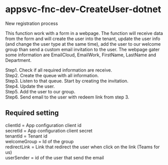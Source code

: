 # appsvc-fnc-dev-CreateUser-dotnet
New registration process

This function work with a form in a webpage.
The function will receive data from the form and will create the user into the tenant, update the user info (and change the user type at the same time), add the user to our welcome group than send a custom email invitation to the user.
The webpage gater some information are EmailCloud, EmailWork, FirstName, LastName and Department. 

Step1. Check if all required information are receive.<br>
Step2. Create the queue with all information.<br>
Step3. Listen to that queue.  Start by creating the invitation.<br>
Step4. Update the user.<br>
Step5. Add the user to our group.<br>
Step6. Send email to the user with redeem link from step 3.<br>

## Required setting

clientId = App configuration client id<br>
secretId = App configuration client secret<br>
tenantId = Tenant id<br>
welcomeGroup = Id of the group<br>
redirectLink = Link that redirect the user when click on the link (Teams for us)<br>
userSender = id of the user that send the email<br>

